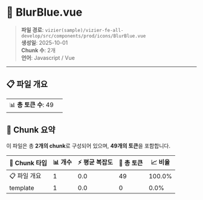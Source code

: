 # 📄 BlurBlue.vue

> **파일 경로**: `vizier(sample)/vizier-fe-all-develop/src/components/prod/icons/BlurBlue.vue`  
> **생성일**: 2025-10-01  
> **Chunk 수**: 2개  
> **언어**: Javascript / Vue
---


## 📋 파일 개요

| | |
|--|--|
| 📊 **총 토큰 수**: 49 |  |






## 🧩 Chunk 요약

이 파일은 총 **2개의 chunk**로 구성되어 있으며, **49개의 토큰**을 포함합니다.

| 🧩 Chunk 타입 | 📊 개수 | ⚡ 평균 복잡도 | 📝 총 토큰 | 📈 비율 |
|---------------|--------|-------------|----------|--------|
| 📋 파일 개요 | 1 | 0.0 | 49 | 100.0% |
| template | 1 | 0.0 | 0 | 0.0% |

